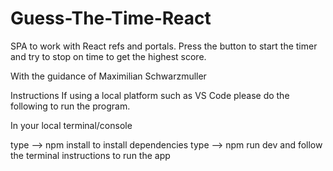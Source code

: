 # Guess-The-Time-React
SPA to work with React refs and portals. Press the button to start the timer and try to stop on time to get the highest score.

With the guidance of Maximilian Schwarzmuller

Instructions If using a local platform such as VS Code please do the following to run the program.

In your local terminal/console

type --> npm install to install dependencies
type --> npm run dev and follow the terminal instructions to run the app



